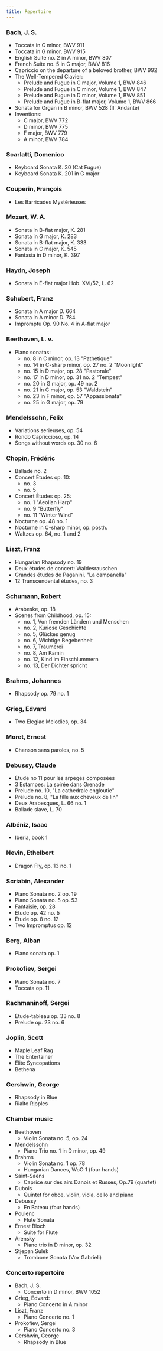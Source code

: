 ```yaml
---
title: Repertoire
---
```


### Bach, J. S.
* Toccata in C minor, BWV 911
* Toccata in G minor, BWV 915
* English Suite no. 2 in A minor, BWV 807
* French Suite no. 5 in G major, BWV 816
* Capriccio on the departure of a beloved brother, BWV 992
* The Well-Tempered Clavier: 
    * Prelude and Fugue in C major, Volume 1, BWV 846
    * Prelude and Fugue in C minor, Volume 1, BWV 847
    * Prelude and Fugue in D minor, Volume 1, BWV 851
    * Prelude and Fugue in B-flat major, Volume 1, BWV 866
* Sonata for Organ in B minor, BWV 528 (II: Andante) 
* Inventions:
    * C major, BWV 772
    * D minor, BWV 775
    * F major, BWV 779
    * A minor, BWV 784

### Scarlatti, Domenico
* Keyboard Sonata K. 30 (Cat Fugue)
* Keyboard Sonata K. 201 in G major

### Couperin, François
* Les Barricades Mystérieuses

### Mozart, W. A.
* Sonata in B-flat major, K. 281
* Sonata in G major, K. 283
* Sonata in B-flat major, K. 333
* Sonata in C major, K. 545
* Fantasia in D minor, K. 397

### Haydn, Joseph
* Sonata in E-flat major Hob. XVI/52, L. 62

### Schubert, Franz
* Sonata in A major D. 664
* Sonata in A minor D. 784
* Impromptu Op. 90 No. 4 in A-flat major

### Beethoven, L. v.
* Piano sonatas: 
    * no. 8 in C minor, op. 13 "Pathetique"
    * no. 14 in C-sharp minor, op. 27 no. 2 "Moonlight"
    * no. 15 in D major, op. 28 "Pastorale"
    * no. 17 in D minor, op. 31 no. 2 "Tempest"
    * no. 20 in G major, op. 49 no. 2
    * no. 21 in C major, op. 53 "Waldstein"
    * no. 23 in F minor, op. 57 "Appassionata"
    * no. 25 in G major, op. 79

### Mendelssohn, Felix
* Variations serieuses, op. 54
* Rondo Capriccioso, op. 14
* Songs without words op. 30 no. 6

### Chopin, Frédéric
* Ballade no. 2
* Concert Études op. 10: 
    * no. 3
    * no. 5
* Concert Études op. 25: 
    * no. 1 "Aeolian Harp"
    * no. 9 "Butterfly"
    * no. 11 "Winter Wind"
* Nocturne op. 48 no. 1
* Nocturne in C-sharp minor, op. posth.
* Waltzes op. 64, no. 1 and 2

### Liszt, Franz
* Hungarian Rhapsody no. 19
* Deux études de concert: Waldesrauschen
* Grandes études de Paganini, "La campanella"
* 12 Transcendental études, no. 3

### Schumann, Robert
* Arabeske, op. 18
* Scenes from Childhood, op. 15:
    * no. 1, Von fremden Ländern und Menschen
    * no. 2, Kuriose Geschichte
    * no. 5, Glückes genug
    * no. 6, Wichtige Begebenheit
    * no. 7, Träumerei
    * no. 8, Am Kamin
    * no. 12, Kind im Einschlummern
    * no. 13, Der Dichter spricht

### Brahms, Johannes
* Rhapsody op. 79 no. 1 

### Grieg, Edvard
* Two Elegiac Melodies, op. 34

### Moret, Ernest
* Chanson sans paroles, no. 5

### Debussy, Claude
* Étude no 11 pour les arpeges composées
* 3 Estampes: La soirée dans Grenade
* Prelude no. 10, "La cathedrale engloutie"
* Prelude no. 8, "La fille aux cheveux de lin"
* Deux Arabesques, L. 66 no. 1
* Ballade slave, L. 70

### Albéniz, Isaac
* Iberia, book 1

### Nevin, Ethelbert
* Dragon Fly, op. 13 no. 1

### Scriabin, Alexander
* Piano Sonata no. 2 op. 19
* Piano Sonata no. 5 op. 53
* Fantaisie, op. 28
* Étude op. 42 no. 5
* Étude op. 8 no. 12
* Two Impromptus op. 12

### Berg, Alban
* Piano sonata op. 1

### Prokofiev, Sergei
* Piano Sonata no. 7
* Toccata op. 11

### Rachmaninoff, Sergei
* Étude-tableau op. 33 no. 8
* Prelude op. 23 no. 6

### Joplin, Scott
* Maple Leaf Rag
* The Entertainer
* Elite Syncopations
* Bethena

### Gershwin, George
* Rhapsody in Blue
* Rialto Ripples

### Chamber music
* Beethoven
    * Violin Sonata no. 5, op. 24
* Mendelssohn
    * Piano Trio no. 1 in D minor, op. 49
* Brahms
    * Violin Sonata no. 1 op. 78
    * Hungarian Dances, WoO 1 (four hands)
* Saint-Saëns
    * Caprice sur des airs Danois et Russes, Op.79 (quartet)
* Dubois
    * Quintet for oboe, violin, viola, cello and piano
* Debussy 
    * En Bateau (four hands)
* Poulenc
    * Flute Sonata
* Ernest Bloch
    * Suite for Flute
* Arensky
    * Piano trio in D minor, op. 32
* Stjepan Sulek
    * Trombone Sonata (Vox Gabrieli)

### Concerto repertoire
* Bach, J. S.
    * Concerto in D minor, BWV 1052
* Grieg, Edvard:
    * Piano Concerto in A minor
* Liszt, Franz
    * Piano Concerto no. 1
* Prokofiev, Sergei
    * Piano Concerto no. 3
* Gershwin, George
    * Rhapsody in Blue
